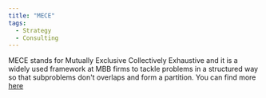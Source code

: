 ```yaml
---
title: "MECE"
tags:
  - Strategy
  - Consulting
---
```


MECE stands for Mutually Exclusive Collectively Exhaustive and it is a widely used framework at MBB firms to tackle problems in a structured way so that subproblems don't overlaps and form a partition. You can find more [here](https://www.mbacrystalball.com/blog/strategy/mece-framework/)